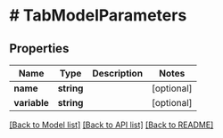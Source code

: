 # # TabModelParameters

## Properties

Name | Type | Description | Notes
------------ | ------------- | ------------- | -------------
**name** | **string** |  | [optional]
**variable** | **string** |  | [optional]

[[Back to Model list]](../../README.md#models) [[Back to API list]](../../README.md#endpoints) [[Back to README]](../../README.md)
